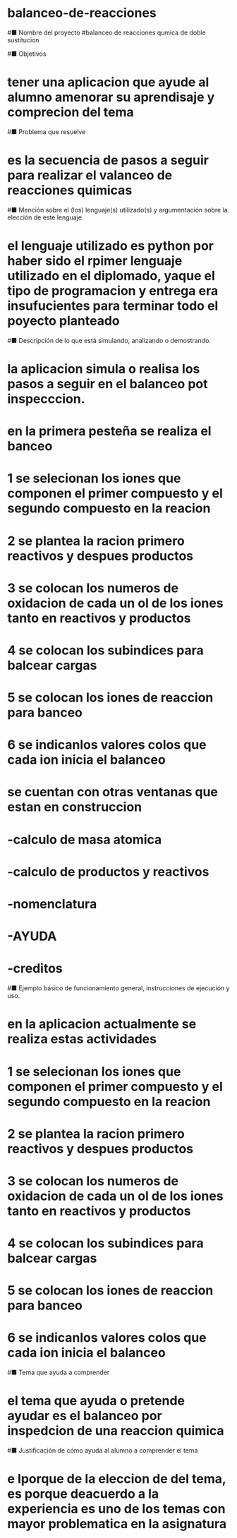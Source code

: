 # balanceo-de-reacciones


#■	Nombre del proyecto
#balanceo de reacciones qumica  de doble sustitucion 


#■	Objetivos
# tener una aplicacion que ayude al alumno amenorar su aprendisaje y comprecion  del tema


#■	Problema que resuelve
#   es la secuencia  de pasos a seguir para realizar el valanceo de reacciones quimicas


#■	Mención sobre el (los) lenguaje(s) utilizado(s) y argumentación sobre la elección de este lenguaje. 
#  el lenguaje utilizado es python por haber sido el rpimer lenguaje utilizado  en el diplomado, yaque el tipo de programacion y entrega era insufucientes para terminar todo el poyecto planteado



#■	Descripción de lo que está simulando, analizando o demostrando.
# la aplicacion simula o realisa los pasos a seguir en el balanceo pot inspecccion.
# en la primera pesteña  se realiza el banceo

#  1 se selecionan los iones que componen  el primer compuesto  y el segundo compuesto en la reacion
#  2 se plantea la  racion primero reactivos y despues productos
#  3 se colocan los numeros de oxidacion  de cada un ol de los iones tanto en reactivos y productos
#  4 se colocan los subindices para balcear cargas 
#  5 se colocan los iones de reaccion  para banceo
#  6 se indicanlos valores colos que cada ion inicia el balanceo

# se cuentan con otras ventanas que estan en construccion 
#     -calculo de masa atomica
#     -calculo de productos y reactivos
#     -nomenclatura
#     -AYUDA
#     -creditos

#■	Ejemplo básico de funcionamiento general, instrucciones de ejecución y uso.
# en la aplicacion actualmente  se realiza estas actividades
#  1 se selecionan los iones que componen  el primer compuesto  y el segundo compuesto en la reacion
#  2 se plantea la  racion primero reactivos y despues productos
#  3 se colocan los numeros de oxidacion  de cada un ol de los iones tanto en reactivos y productos
#  4 se colocan los subindices para balcear cargas 
#  5 se colocan los iones de reaccion  para banceo
#  6 se indicanlos valores colos que cada ion inicia el balanceo   


#■	Tema que ayuda a comprender
# el tema que ayuda o pretende ayudar es el balanceo por inspedcion de una reaccion quimica



#■	Justificación de cómo ayuda al alumno a comprender el tema
# e lporque de la eleccion  de del tema, es porque deacuerdo a la experiencia es uno de los temas con mayor problematica en la asignatura
